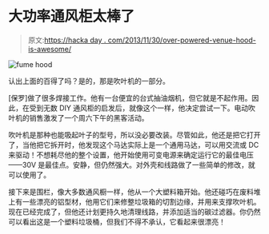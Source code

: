 # 大功率通风柜太棒了

> 原文:[https://hacka day . com/2013/11/30/over-powered-venue-hood-is-awesome/](https://hackaday.com/2013/11/30/over-powered-fume-hood-is-awesome/)

![fume hood](../Images/131963e3a4af3ad2233f56947b0c2736.png)

认出上面的百得了吗？是的，那是吹叶机的一部分。

[保罗]做了很多焊接工作。他有一台便宜的台式抽油烟机，但它就是不起作用。因此，在受到无数 DIY 通风柜的启发后，就像这个一样，他决定尝试一下。电动吹叶机的销售激发了一个周六下午的黑客活动。

吹叶机是那种也能吸起叶子的型号，所以没必要改装。尽管如此，他还是把它打开了，当他把它拆开时，他发现这个马达实际上是一个通用马达，可以用交流或 DC 来驱动！不想耗尽他的整个设置，他开始使用可变电源来确定运行它的最佳电压——30V 是最佳点。安静，但仍然强大。对外壳和线路做了一些简单的修改，就可以使用了。

接下来是围栏，像大多数通风橱一样，他从一个大塑料箱开始。他还碰巧在废料堆上有一些漂亮的铝型材，他用它们来修整垃圾箱的切割边缘，并用来支撑吹叶机。现在已经完成了，但他还计划更持久地清理线路，并添加适当的碳过滤器。你仍然可以看出这是一个塑料垃圾桶，但我们不得不承认，它看起来很漂亮！